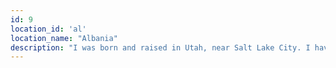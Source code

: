 ```yaml
---
id: 9
location_id: 'al'
location_name: "Albania"
description: "I was born and raised in Utah, near Salt Lake City. I have traveled to numerous cities in the US; including: New York City, Seattle, San Francisco, Los Angeles, Long Beach, Las Vegas, Philadelphia, Washington D.C., and more"
---
```


